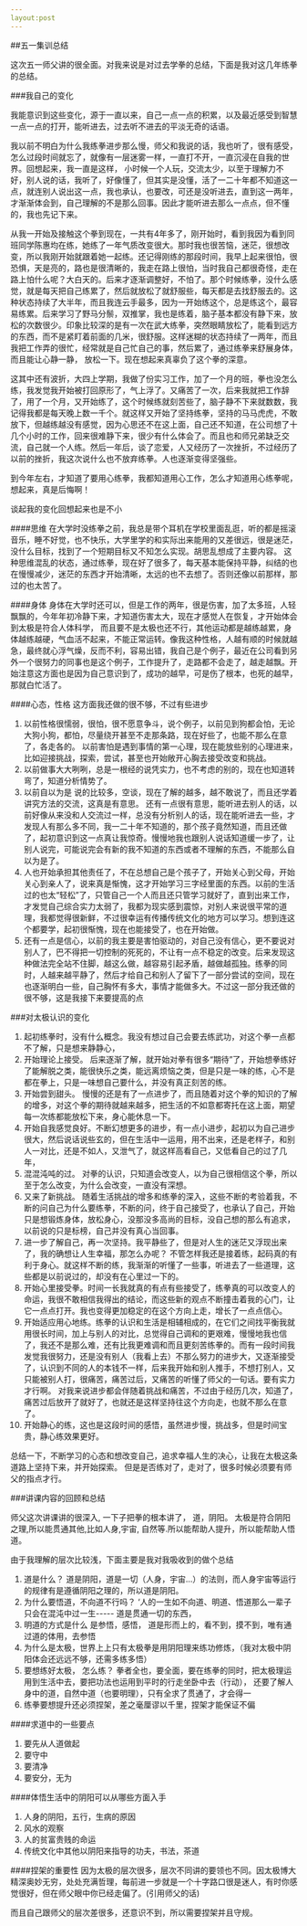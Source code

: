 ```yaml
---
layout:post
---
```


##五一集训总结

这次五一师父讲的很全面。对我来说是对过去学拳的总结，下面是我对这几年练拳的总结。

###我自己的变化

我能意识到这些变化，源于一直以来，自己一点一点的积累，以及最近感受到智慧一点一点的打开，能听进去，过去听不进去的平淡无奇的话语。

我以前不明白为什么我练拳进步那么慢，师父和我说的话，我也听了，很有感受，怎么过段时间就忘了，就像有一层迷雾一样，一直打不开，一直沉浸在自我的世界。回想起来，我一直是这样， 小时候一个人玩，交流太少，以至于理解力不好，别人说的话，我听了，好像懂了，但其实是没懂，活了一二十年都不知道这一点，就连别人说出这一点，我也承认，也要改，可还是没听进去，直到这一两年，才渐渐体会到，自己理解的不是那么回事。因此才能听进去那么一点点，但不懂的，我也先记下来。

从我一开始及接触这个拳到现在，一共有4年多了，刚开始时，看到我因为看到同班同学陈惠均在练，她练了一年气质改变很大。那时我也很苦恼，迷茫，很想改变，所以我刚开始就跟着她一起练。还记得刚练的那段时间，我早上起来很怕，很恐惧，天是亮的，路也是很清晰的，我走在路上很怕，当时我自己都很奇怪，走在路上怕什么呢？大白天的。后来才逐渐调整好，不怕了。那个时候练拳，没什么感觉，就是每天把自己练累了，然后就放松了就舒服些，每天都是去找舒服去的。这种状态持续了大半年，而且我连云手最多，因为一开始练这个，总是练这个，最容易练累。后来学习了野马分鬃，双推掌，我也是练着，脑子基本都没有静下来，放松的次数很少。印象比较深的是有一次在武大练拳，突然眼睛放松了，能看到远方的东西，而不是紧盯着前面的几米，很舒服。这样迷糊的状态持续了一两年，而且我把工作弄的很忙，经常就是自己忙自己的事，然后累了，通过练拳来舒展身体，而且能让心静一静， 放松一下。现在想起来真辜负了这个拳的深意。

这其中还有波折，大四上学期，我做了份实习工作，加了一个月的班，拳也没怎么练，我发觉我开始被打回原形了，气上浮了。又痛苦了一次，后来我就把工作辞了，用了一个月，又开始练了，这个时候练就刻苦些了，脑子静不下来就数数，我记得我都是每天晚上数一千个。就这样又开始了坚持练拳，坚持的马马虎虎，不敢放下，但越练越没有感觉，因为心思还不在这上面，自己还不知道，在公司想了十几个小时的工作，回来很难静下来，很少有什么体会了。而且也和师兄弟缺乏交流，自己就一个人练。然后一年后，谈了恋爱，人又经历了一次挫折，不过经历了以前的挫折，我这次说什么也不放弃练拳。人也逐渐变得坚强些。

到今年左右，才知道了要用心练拳，我都知道用心工作，怎么才知道用心练拳呢，想起来，真是后悔啊！

谈起我的变化回想起来也是不小

####思维
在大学时没练拳之前，我总是带个耳机在学校里面乱逛，听的都是摇滚音乐，睡不好觉，也不快乐，大学里学的和实际出来能用的又差很远，很是迷茫，没什么目标，找到了一个短期目标又不知怎么实现。胡思乱想成了主要内容。
这种思维混乱的状态，通过练拳，现在好了很多了，每天基本能保持平静，纠结的也在慢慢减少，迷茫的东西才开始清晰，太远的也不去想了。否则还像以前那样，那过的也太苦了。

####身体
身体在大学时还可以，但是工作的两年，很是伤害，加了太多班，人轻飘飘的，今年年初冷静下来，才知道伤害太大，现在才感觉人在恢复，才开始体会到太极是符合人体科学， 而且要不是太极也还不行，其他运动都是越练越累，身体越练越硬，气血活不起来，不能正常运转。像我这种性格，人越有顺的时候就越急，最终就心浮气燥，反而不利，容易出错，我自己是个例子，最近在公司看到另外一个很努力的同事也是这个例子，工作提升了，走路都不会走了，越走越飘。开始注意这方面也是因为自己意识到了，成功的越早，可是伤了根本，也死的越早，那就白忙活了。

####心态，性格
这方面我还做的很不够，不过有些进步
1. 以前性格很懦弱，很怕，很不愿意争斗，说个例子，以前见到狗都会怕，无论大狗小狗，都怕，尽量绕开甚至不走那条路，现在好些了，也能不那么在意了，各走各的。
以前害怕是遇到事情的第一心理，现在能放些别的心理进来，比如迎接挑战，探索，尝试，甚至也开始敞开心胸去接受改变和挑战。
2. 以前做事大大咧咧，总是一根经的说凭实力，也不考虑的别的，现在也知道转弯了，知道分析情势了。
3. 以前自以为是 说的比较多，空谈，现在了解的越多，越不敢说了，而且还学着讲究方法的交流，这真是有意思。
还有一点很有意思，能听进去别人的话，以前好像从来没和人交流过一样，总没有分析别人的话，现在能听进去一些，才发现人有那么多不同，我一二十年不知道的，那个孩子竟然知道，而且还做了，起初意识到这一点真让我惊奇。慢慢地我也跟别人说话知道缓一步了，让别人说完，可能说完会有新的我不知道的东西或者不理解的东西，不能那么自以为是了。
4. 人也开始承担其他责任了，不在总想自己是个孩子了，开始关心到父母，开始关心到亲人了，说来真是惭愧，这才开始学习三字经里面的东西。以前的生活过的也太“轻松”了，只管自己一个人而且还只管学习就好了，直到出来工作，才发觉自己综合实力太弱了，我都为现实感到震惊，对别人来说很平常的道理，我都觉得很新鲜，不过很幸运有传播传统文化的地方可以学习。想到连这个都要学，起初很惭愧，现在也能接受了，也在开始做。
5. 还有一点是信心，以前的我主要是害怕驱动的，对自己没有信心，更不要说对别人了，巴不得把一切控制的死死的，不让有一点不稳定的改变。后来发现这种做法完全站不住脚，越这么做，越容易引起矛盾，越做越孤独。练拳的同时，人越来越平静了，然后才给自己和别人了留下了一部分尝试的空间，现在也逐渐明白一些，自己胸怀有多大，事情才能做多大。不过这一部分我还做的很不够，这是我接下来要提高的点


###对太极认识的变化

1. 起初练拳时，没有什么概念。我没有想过自己会要去练武功，对这个拳一点都不了解，只是想来静静心，
2. 开始理论上接受。 后来逐渐了解，就开始对拳有很多“期待”了，开始想拳练好了能解脱之类，能很快乐之类，能远离烦恼之类，但是只是一味的练，心不是都在拳上，只是一味想自己要什么，并没有真正刻苦的练。
3. 开始尝到甜头。 慢慢的还是有了一点进步了，而且随着对这个拳的知识的了解的增多，对这个拳的期待就越来越多，把生活的不如意都寄托在这上面，期望每一次练都能放松下来，身心能休息一下。
4. 开始自我感觉良好。不断幻想更多的进步，有一点小进步，起初以为自己进步很大，然后说话说些玄的，但在生活中一运用，用不出来，还是老样子，和别人一对比，还是不如人，又泄气了，就这样高看自己，又低看自己的过了几年，
5. 混混沌吨的过。 对拳的认识，只知道会改变人，以为自己很相信这个拳，所以至于怎么改变，为什么会改变，一直没有深想。
6. 又来了新挑战。 随着生活挑战的增多和练拳的深入，这些不断的考验着我，不断的问自己为什么要练拳，不断的问，终于自己接受了，也承认了自己，开始只是想锻炼身体，放松身心，没那没多高尚的目标，没自己想的那么有追求，以前说的只是标榜，自己并没有真心当回事。
7. 进一步了解自己，再一次坚持。我平静些了，但是对人生的迷茫又浮现出来了，我的确想让人生幸福，那怎么办呢？
不管怎样我还是接着练，起码真的有利于身心。就这样不断的练，我渐渐的听懂了一些事，听进去了一些道理，这些都是以前说过的，却没有在心里过一下的。
8. 开始心里接受拳。时间一长我就真的有点有些接受了，练拳真的可以改变人的命运，我很不敢相信我得出的结论，而这些新的观点不断撞击着我的心门，让它一点点打开。我也变得更加稳定的在这个方向上走，增长了一点点信心。
9. 开始适应用心地练。练拳的认识和生活是相辅相成的，在它们之间找平衡我就用很长时间，加上与别人的对比，总觉得自己调和的更艰难，慢慢地我也信了，我还不是那么难，还有比我更难调和而且更刻苦练拳的。而有一段时间我发觉我很努力，还是没有别人（我看上去）不那么努力的进步大，又逐渐接受了，认识到不同的人的本钱不一样，后来我开始和别人推手，不想打别人，又只能被别人打，很痛苦，痛苦过后，又痛苦的听懂了师父的一句话。要有实力才行啊。
对我来说进步都会伴随着挑战和痛苦，不过由于经历几次，知道了，痛苦过后放开了就好了，也就还是这样坚持往这个方向走，也就不那么在意了。
10. 开始静心的练，这也是这段时间的感悟，虽然进步慢，挑战多，但是时间宝贵，静心练效果更好。

总结一下，不断学习的心态和想改变自己，追求幸福人生的决心，让我在太极这条道路上坚持下来，并开始探索。
但是是否练对了，走对了，很多时候必须要有师父的指点才行。

###讲课内容的回顾和总结

师父这次讲课讲的很深入, 一下子把拳的根本讲了， 道，阴阳。 太极是符合阴阳之理,所以能贯通其他,比如人身,宇宙, 自然等.所以能帮助人提升，所以能帮助人悟道。

由于我理解的层次比较浅，下面主要是我对我吸收到的做个总结

1. 道是什么？ 道是阴阳，道是一切（人身，宇宙...）的法则，而人身宇宙等运行的规律有是遵循阴阳之理的，所以道是阴阳。
2. 为什么要悟道，不向道不行吗？
 ‘人的一生如不向道、明道、悟道那么一辈子只会在混沌中过一生-----
  道是贯通一切的东西， 
3. 明道的方式是什么 是参悟，感悟，
   道是形而上的，看不到，摸不到，唯有通过道的体用，去参悟
4. 为什么是太极，世界上上只有太极拳是用阴阳理来练功修炼，（我对太极中阴阳体会还远远不够，还需多练多悟）
5. 要想练好太极， 怎么练？ 拳者全也，要全面，要在练拳的同时，把太极理运用到生活中去，要把功法也运用到平时的行走坐卧中去（行动）， 还要了解人身中的道，自然中道（也要明理），只有全求了贯通了，才会得一
6. 练拳要想提升还必须捏架，差之毫厘谬以千里，捏架才能保证不偏

####求道中的一些要点
1. 要先从人道做起
2. 要守中
3. 要清净
4. 要安分，无为

####体悟生活中的阴阳可以从哪些方面入手
1. 人身的阴阳，五行，生病的原因
2. 风水的观察
3. 人的贫富贵贱的命运
4. 传统文化中其他以阴阳来指导的功夫，书法，茶道

####捏架的重要性
因为太极的层次很多，层次不同讲的要领也不同。因太极博大精深奥妙无穷，处处充满哲理，每前进一步就是一个十字路口很是迷人，有时你感觉很好，但在师父眼中你已经走偏了。(引用师父的话)

而且自己跟师父的层次差很多，还意识不到，所以需要捏架并且守规。


